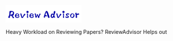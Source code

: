 
<img src="./fig/logo.png" width="200" class="center">

Heavy Workload on Reviewing Papers?  ReviewAdvisor Helps out

